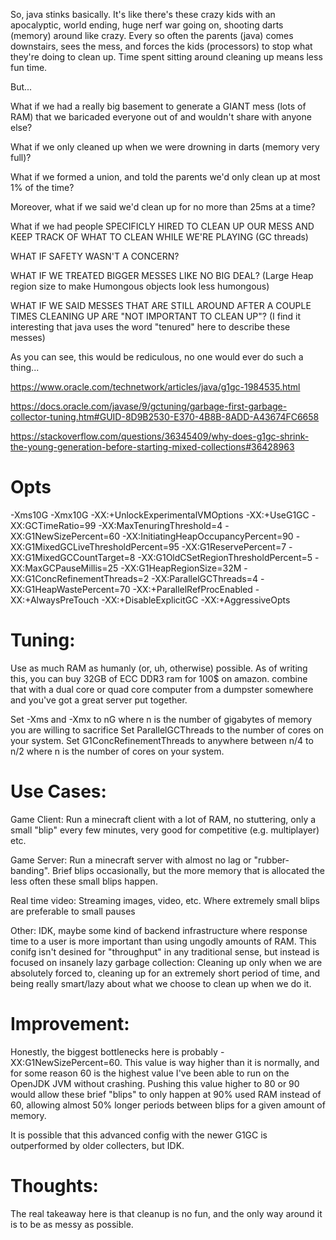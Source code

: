 So, java stinks basically. It's like there's these crazy kids with an apocalyptic, world ending, huge nerf war going on, shooting darts (memory) around like crazy. Every so often the parents (java) comes downstairs, sees the mess, and forces the kids (processors) to stop what they're doing to clean up. Time spent sitting around cleaning up means less fun time.



But...

What if we had a really big basement to generate a GIANT mess (lots of RAM) that we baricaded everyone out of and wouldn't share with anyone else?

What if we only cleaned up when we were drowning in darts (memory very full)?

What if we formed a union, and told the parents we'd only clean up at most 1% of the time?

Moreover, what if we said we'd clean up for no more than 25ms at a time?

What if we had people SPECIFICLY HIRED TO CLEAN UP OUR MESS AND KEEP TRACK OF WHAT TO CLEAN WHILE WE'RE PLAYING (GC threads)

WHAT IF SAFETY WASN'T A CONCERN?

WHAT IF WE TREATED BIGGER MESSES LIKE NO BIG DEAL? (Large Heap region size to make Humongous objects look less humongous)

WHAT IF WE SAID MESSES THAT ARE STILL AROUND AFTER A COUPLE TIMES CLEANING UP ARE "NOT IMPORTANT TO CLEAN UP"? (I find it interesting that java uses the word "tenured" here to describe these messes)

As you can see, this would be rediculous, no one would ever do such a thing...


https://www.oracle.com/technetwork/articles/java/g1gc-1984535.html

https://docs.oracle.com/javase/9/gctuning/garbage-first-garbage-collector-tuning.htm#GUID-8D9B2530-E370-4B8B-8ADD-A43674FC6658

https://stackoverflow.com/questions/36345409/why-does-g1gc-shrink-the-young-generation-before-starting-mixed-collections#36428963



# Opts

-Xms10G -Xmx10G -XX:+UnlockExperimentalVMOptions -XX:+UseG1GC -XX:GCTimeRatio=99 -XX:MaxTenuringThreshold=4 -XX:G1NewSizePercent=60 -XX:InitiatingHeapOccupancyPercent=90 -XX:G1MixedGCLiveThresholdPercent=95 -XX:G1ReservePercent=7 -XX:G1MixedGCCountTarget=8 -XX:G1OldCSetRegionThresholdPercent=5 -XX:MaxGCPauseMillis=25 -XX:G1HeapRegionSize=32M -XX:G1ConcRefinementThreads=2 -XX:ParallelGCThreads=4 -XX:G1HeapWastePercent=70 -XX:+ParallelRefProcEnabled -XX:+AlwaysPreTouch -XX:+DisableExplicitGC -XX:+AggressiveOpts

# Tuning:
Use as much RAM as humanly (or, uh, otherwise) possible. As of writing this, you can buy 32GB of ECC DDR3 ram for 100$ on amazon. combine that with a dual core or quad core computer from a dumpster somewhere and you've got a great server put together.

Set -Xms and -Xmx to nG where n is the number of gigabytes of memory you are willing to sacrifice
Set ParallelGCThreads to the number of cores on your system.
Set G1ConcRefinementThreads to anywhere between n/4 to n/2 where n is the number of cores on your system.

# Use Cases:

Game Client: Run a minecraft client with a lot of RAM, no stuttering, only a small "blip" every few minutes, very good for competitive (e.g. multiplayer) etc.

Game Server: Run a minecraft server with almost no lag or "rubber-banding". Brief blips occasionally, but the more memory that is allocated the less often these small blips happen.

Real time video: Streaming images, video, etc. Where extremely small blips are preferable to small pauses

Other: IDK, maybe some kind of backend infrastructure where response time to a user is more important than using ungodly amounts of RAM. This conifg isn't desined for "throughput" in any traditional sense, but instead is focused on insanely lazy garbage collection: Cleaning up only when we are absolutely forced to, cleaning up for an extremely short period of time, and being really smart/lazy about what we choose to clean up when we do it.

# Improvement:
Honestly, the biggest bottlenecks here is probably -XX:G1NewSizePercent=60. This value is way higher than it is normally, and for some reason 60 is the highest value I've been able to run on the OpenJDK JVM without crashing. Pushing this value higher to 80 or 90 would allow these brief "blips" to only happen at 90% used RAM instead of 60, allowing almost 50% longer periods between blips for a given amount of memory. 

It is possible that this advanced config with the newer G1GC is outperformed by older collecters, but IDK. 

# Thoughts:
The real takeaway here is that cleanup is no fun, and the only way around it is to be as messy as possible.


